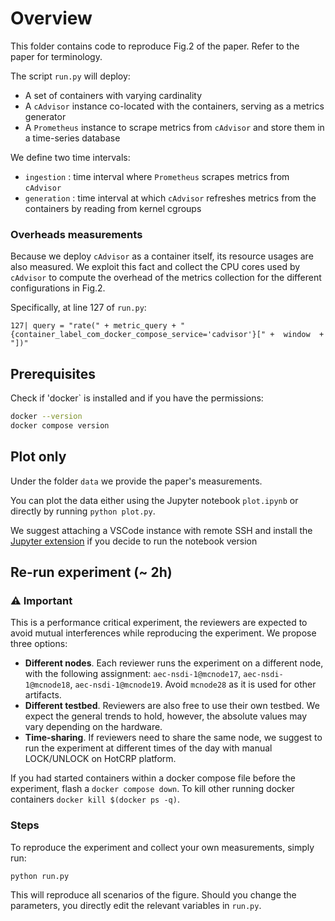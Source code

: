 # Overview

This folder contains code to reproduce Fig.2 of the paper. Refer to the paper for terminology.

The script `run.py` will deploy:
* A set of containers with varying cardinality
* A `cAdvisor` instance co-located with the containers, serving as a metrics generator 
* A `Prometheus` instance to scrape metrics from `cAdvisor` and store them in a time-series database 

We define two time intervals:
- `ingestion` : time interval where `Prometheus` scrapes metrics from `cAdvisor`
- `generation` : time interval at which `cAdvisor` refreshes metrics from the containers by reading from kernel cgroups

### Overheads measurements 
Because we deploy `cAdvisor` as a container itself, its resource usages are also measured. We exploit this fact and collect the CPU cores used by `cAdvisor` to compute the overhead of the metrics collection for the different configurations in Fig.2.

Specifically, at line 127 of `run.py`:

```127| query = "rate(" + metric_query + "{container_label_com_docker_compose_service='cadvisor'}[" +  window  + "])"```


## Prerequisites

Check if 'docker` is installed and if you have the permissions:
```bash
docker --version
docker compose version
```


## Plot only
Under the folder `data` we provide the paper's measurements.

You can plot the data either using the Jupyter notebook `plot.ipynb` or directly by running `python plot.py`.

We suggest attaching a VSCode instance with remote SSH and install the [Jupyter extension](https://code.visualstudio.com/docs/datascience/jupyter-notebooks) if you decide to run the notebook version

## Re-run experiment (~ 2h)

### ⚠️ Important
This is a performance critical experiment, the reviewers are expected to avoid mutual interferences while reproducing the experiment. 
We propose three options:

* **Different nodes**. Each reviewer runs the experiment on a different node, with the following assignment: `aec-nsdi-1@mcnode17`, `aec-nsdi-1@mcnode18`, `aec-nsdi-1@mcnode19`.
Avoid `mcnode28` as it is used for other artifacts. 
* **Different testbed**. Reviewers are also free to use their own testbed. We expect the general trends to hold, however, the absolute values may vary depending on the hardware.
* **Time-sharing**. If reviewers need to share the same node, we suggest to run the experiment at different times of the day with manual LOCK/UNLOCK on HotCRP platform.

If you had started containers within a docker compose file before the experiment, flash a `docker compose down`. To kill other running docker containers `docker kill $(docker ps -q)`.

### Steps
To reproduce the experiment and collect your own measurements, simply run:
```
python run.py
``` 

This will reproduce all scenarios of the figure. 
Should you change the parameters, you directly edit the relevant variables in `run.py`.

